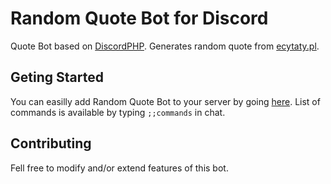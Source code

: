 Random Quote Bot for Discord
====

Quote Bot based on [DiscordPHP](https://github.com/teamreflex/DiscordPHP). Generates random quote from [ecytaty.pl](http://ecytaty.pl).

## Geting Started

You can easilly add Random Quote Bot to your server by going [here](https://discordapp.com/oauth2/authorize?client_id=317679366064701440&scope=bot). List of commands is available by typing ```;;commands``` in chat.

## Contributing

Fell free to modify and/or extend features of this bot.